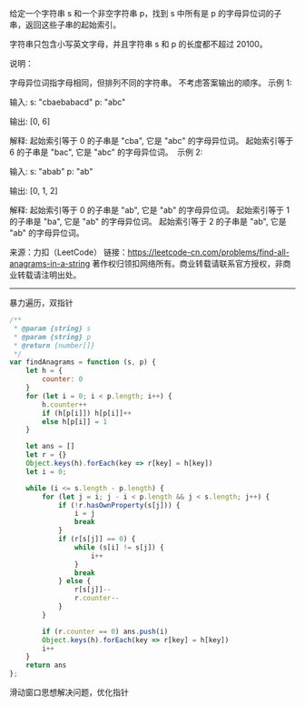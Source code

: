 给定一个字符串 s 和一个非空字符串 p，找到 s 中所有是 p 的字母异位词的子串，返回这些子串的起始索引。

字符串只包含小写英文字母，并且字符串 s 和 p 的长度都不超过 20100。

说明：

字母异位词指字母相同，但排列不同的字符串。
不考虑答案输出的顺序。
示例 1:

输入:
s: "cbaebabacd" p: "abc"

输出:
[0, 6]

解释:
起始索引等于 0 的子串是 "cba", 它是 "abc" 的字母异位词。
起始索引等于 6 的子串是 "bac", 它是 "abc" 的字母异位词。
 示例 2:

输入:
s: "abab" p: "ab"

输出:
[0, 1, 2]

解释:
起始索引等于 0 的子串是 "ab", 它是 "ab" 的字母异位词。
起始索引等于 1 的子串是 "ba", 它是 "ab" 的字母异位词。
起始索引等于 2 的子串是 "ab", 它是 "ab" 的字母异位词。

来源：力扣（LeetCode）
链接：https://leetcode-cn.com/problems/find-all-anagrams-in-a-string
著作权归领扣网络所有。商业转载请联系官方授权，非商业转载请注明出处。

---


暴力遍历，双指针

```javascript
/**
 * @param {string} s
 * @param {string} p
 * @return {number[]}
 */
var findAnagrams = function (s, p) {
    let h = {
        counter: 0
    }
    for (let i = 0; i < p.length; i++) {
        h.counter++
        if (h[p[i]]) h[p[i]]++
        else h[p[i]] = 1
    }

    let ans = []
    let r = {}
    Object.keys(h).forEach(key => r[key] = h[key])
    let i = 0;

    while (i <= s.length - p.length) {
        for (let j = i; j - i < p.length && j < s.length; j++) {
            if (!r.hasOwnProperty(s[j])) {
                i = j
                break
            }
            if (r[s[j]] == 0) {
                while (s[i] != s[j]) {
                    i++
                }
                break
            } else {
                r[s[j]]--
                r.counter--
            }
        }

        if (r.counter == 0) ans.push(i)
        Object.keys(h).forEach(key => r[key] = h[key])
        i++
    }
    return ans
};
```

滑动窗口思想解决问题，优化指针




